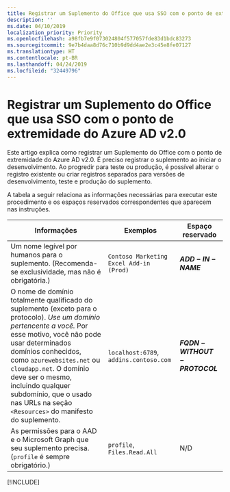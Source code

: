 ```yaml
---
title: Registrar um Suplemento do Office que usa SSO com o ponto de extremidade do Azure AD v2.0
description: ''
ms.date: 04/10/2019
localization_priority: Priority
ms.openlocfilehash: a98fb7e9f073024804f577057fde83d1bdc83273
ms.sourcegitcommit: 9e7b4daa8d76c710b9d9dd4ae2e3c45e8fe07127
ms.translationtype: HT
ms.contentlocale: pt-BR
ms.lasthandoff: 04/24/2019
ms.locfileid: "32449796"
---
```

# <a name="register-an-office-add-in-that-uses-sso-with-the-azure-ad-v20-endpoint"></a>Registrar um Suplemento do Office que usa SSO com o ponto de extremidade do Azure AD v2.0

Este artigo explica como registrar um Suplemento do Office com o ponto de extremidade do Azure AD v2.0. É preciso registrar o suplemento ao iniciar o desenvolvimento. Ao progredir para teste ou produção, é possível alterar o registro existente ou criar registros separados para versões de desenvolvimento, teste e produção do suplemento.

A tabela a seguir relaciona as informações necessárias para executar este procedimento e os espaços reservados correspondentes que aparecem nas instruções.

|Informações  |Exemplos  |Espaço reservado  |
|---------|---------|---------|
|Um nome legível por humanos para o suplemento. (Recomenda-se exclusividade, mas não é obrigatória.)|`Contoso Marketing Excel Add-in (Prod)`|**$ADD-IN-NAME$**|
|O nome de domínio totalmente qualificado do suplemento (exceto para o protocolo). *Use um domínio pertencente a você.* Por esse motivo, você não pode usar determinados domínios conhecidos, como `azurewebsites.net` ou `cloudapp.net`. O domínio deve ser o mesmo, incluindo qualquer subdomínio, que o usado nas URLs na seção `<Resources>` do manifesto do suplemento.|`localhost:6789`, `addins.contoso.com`|**$FQDN-WITHOUT-PROTOCOL$**|
|As permissões para o AAD e o Microsoft Graph que seu suplemento precisa. (`profile` é sempre obrigatório.)|`profile`, `Files.Read.All`|N/D|

[!INCLUDE[](../includes/register-sso-add-in-aad-v2-include.md)]

